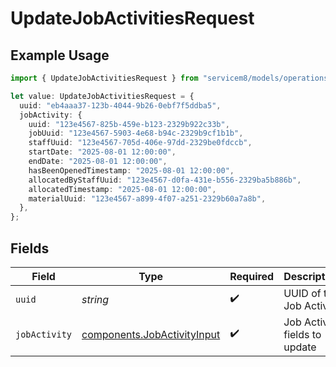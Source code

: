 # UpdateJobActivitiesRequest

## Example Usage

```typescript
import { UpdateJobActivitiesRequest } from "servicem8/models/operations";

let value: UpdateJobActivitiesRequest = {
  uuid: "eb4aaa37-123b-4044-9b26-0ebf7f5ddba5",
  jobActivity: {
    uuid: "123e4567-825b-459e-b123-2329b922c33b",
    jobUuid: "123e4567-5903-4e68-b94c-2329b9cf1b1b",
    staffUuid: "123e4567-705d-406e-97dd-2329be0fdccb",
    startDate: "2025-08-01 12:00:00",
    endDate: "2025-08-01 12:00:00",
    hasBeenOpenedTimestamp: "2025-08-01 12:00:00",
    allocatedByStaffUuid: "123e4567-d0fa-431e-b556-2329ba5b886b",
    allocatedTimestamp: "2025-08-01 12:00:00",
    materialUuid: "123e4567-a899-4f07-a251-2329b60a7a8b",
  },
};
```

## Fields

| Field                                                                      | Type                                                                       | Required                                                                   | Description                                                                |
| -------------------------------------------------------------------------- | -------------------------------------------------------------------------- | -------------------------------------------------------------------------- | -------------------------------------------------------------------------- |
| `uuid`                                                                     | *string*                                                                   | :heavy_check_mark:                                                         | UUID of the Job Activity                                                   |
| `jobActivity`                                                              | [components.JobActivityInput](../../models/components/jobactivityinput.md) | :heavy_check_mark:                                                         | Job Activity fields to update                                              |